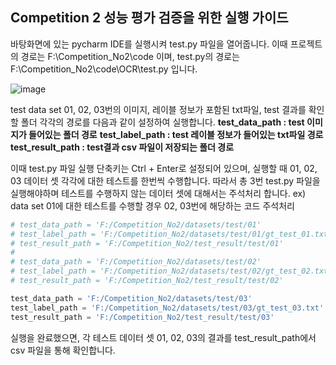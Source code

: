 ## Competition 2 성능 평가 검증을 위한 실행 가이드

바탕화면에 있는 pycharm IDE를 실행시켜 test.py 파일을 열어줍니다. 이때 프로젝트의 경로는 F:\Competition_No2\code 이며, test.py의 경로는F:\Competition_No2\code\OCR\test.py 입니다.

![image](https://user-images.githubusercontent.com/30248006/154059434-58e6d91c-ef74-4a01-8ed2-8bc76f3b45bb.png)

test data set 01, 02, 03번의 이미지, 레이블 정보가 포함된 txt파일, test 결과를 확인할 폴더 각각의 경로를 다음과 같이 설정하여 실행합니다.
**test_data_path : test 이미지가 들어있는 폴더 경로** 
**test_label_path : test 레이블 정보가 들어있는 txt파일 경로**
**test_result_path : test결과 csv 파일이 저장되는 폴더 경로**

이때 test.py 파일 실행 단축키는 Ctrl + Enter로 설정되어 있으며, 실행할 때 01, 02, 03 데이터 셋 각각에 대한 테스트를 한번씩 수행합니다. 따라서 
총 3번 test.py 파일을 실행해야하며 테스트를 수행하지 않는 데이터 셋에 대해서는 주석처리 합니다. ex) data set 01에 대한 테스트를 수행할 경우 02, 03번에 해당하는 코드 주석처리
```Python
# test_data_path = 'F:/Competition_No2/datasets/test/01'
# test_label_path = 'F:/Competition_No2/datasets/test/01/gt_test_01.txt'
# test_result_path = 'F:/Competition_No2/test_result/test/01'
#
# test_data_path = 'F:/Competition_No2/datasets/test/02'
# test_label_path = 'F:/Competition_No2/datasets/test/02/gt_test_02.txt'
# test_result_path = 'F:/Competition_No2/test_result/test/02'

test_data_path = 'F:/Competition_No2/datasets/test/03'
test_label_path = 'F:/Competition_No2/datasets/test/03/gt_test_03.txt'
test_result_path = 'F:/Competition_No2/test_result/test/03'
```

실행을 완료했으면, 각 테스트 데이터 셋 01, 02, 03의 결과를 test_result_path에서 csv 파일을 통해 확인합니다.

